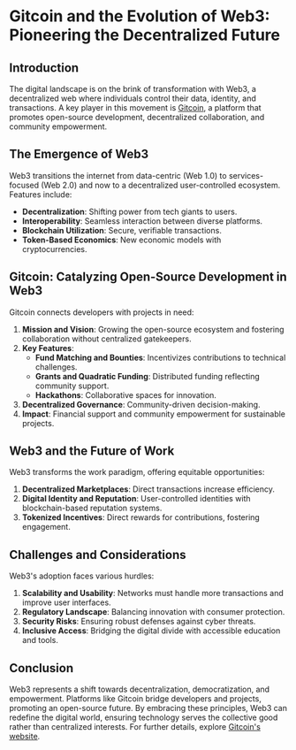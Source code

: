# Gitcoin and the Evolution of Web3: Pioneering the Decentralized Future

## Introduction

The digital landscape is on the brink of transformation with Web3, a decentralized web where individuals control their data, identity, and transactions. A key player in this movement is [Gitcoin](https://gitcoin.co/), a platform that promotes open-source development, decentralized collaboration, and community empowerment.

## The Emergence of Web3

Web3 transitions the internet from data-centric (Web 1.0) to services-focused (Web 2.0) and now to a decentralized user-controlled ecosystem. Features include:

- **Decentralization**: Shifting power from tech giants to users.
- **Interoperability**: Seamless interaction between diverse platforms.
- **Blockchain Utilization**: Secure, verifiable transactions.
- **Token-Based Economics**: New economic models with cryptocurrencies.

## Gitcoin: Catalyzing Open-Source Development in Web3

Gitcoin connects developers with projects in need:

1. **Mission and Vision**: Growing the open-source ecosystem and fostering collaboration without centralized gatekeepers.
2. **Key Features**:
   - **Fund Matching and Bounties**: Incentivizes contributions to technical challenges.
   - **Grants and Quadratic Funding**: Distributed funding reflecting community support.
   - **Hackathons**: Collaborative spaces for innovation.
3. **Decentralized Governance**: Community-driven decision-making.
4. **Impact**: Financial support and community empowerment for sustainable projects.

## Web3 and the Future of Work

Web3 transforms the work paradigm, offering equitable opportunities:

1. **Decentralized Marketplaces**: Direct transactions increase efficiency.
2. **Digital Identity and Reputation**: User-controlled identities with blockchain-based reputation systems.
3. **Tokenized Incentives**: Direct rewards for contributions, fostering engagement.

## Challenges and Considerations

Web3's adoption faces various hurdles:

1. **Scalability and Usability**: Networks must handle more transactions and improve user interfaces.
2. **Regulatory Landscape**: Balancing innovation with consumer protection.
3. **Security Risks**: Ensuring robust defenses against cyber threats.
4. **Inclusive Access**: Bridging the digital divide with accessible education and tools.

## Conclusion

Web3 represents a shift towards decentralization, democratization, and empowerment. Platforms like Gitcoin bridge developers and projects, promoting an open-source future. By embracing these principles, Web3 can redefine the digital world, ensuring technology serves the collective good rather than centralized interests. For further details, explore [Gitcoin's website](https://gitcoin.co/).